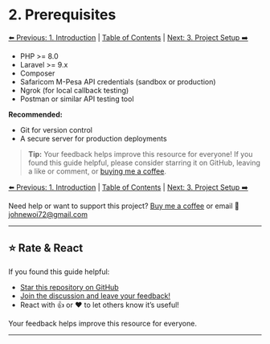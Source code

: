 # 2. Prerequisites

[⬅️ Previous: 1. Introduction](./introduction.md) | [Table of Contents](../README.md#table-of-contents) | [Next: 3. Project Setup ➡️](./project-setup.md)

- PHP >= 8.0
- Laravel >= 9.x
- Composer
- Safaricom M-Pesa API credentials (sandbox or production)
- Ngrok (for local callback testing)
- Postman or similar API testing tool

**Recommended:**
- Git for version control
- A secure server for production deployments

> **Tip:** Your feedback helps improve this resource for everyone! If you found this guide helpful, please consider starring it on GitHub, leaving a like or comment, or [buying me a coffee](https://coff.ee/johnekiru7v).

[⬅️ Previous: 1. Introduction](./introduction.md) | [Table of Contents](../README.md#table-of-contents) | [Next: 3. Project Setup ➡️](./project-setup.md)

Need help or want to support this project? [Buy me a coffee](https://coff.ee/johnekiru7v) or email 📧 johnewoi72@gmail.com

---

## ⭐ Rate & React

If you found this guide helpful:

- [Star this repository on GitHub](https://github.com/johnekiru/mpesa-laravel-guide)
- [Join the discussion and leave your feedback!](https://github.com/johnekiru/mpesa-laravel-guide/discussions)
- React with 👍 or ❤️ to let others know it’s useful!

Your feedback helps improve this resource for everyone.

---

